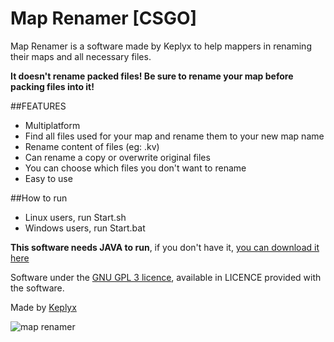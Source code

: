 # Map Renamer [CSGO]
Map Renamer is a software made by Keplyx to help mappers in renaming their maps and all necessary files.

**It doesn't rename packed files! Be sure to rename your map before packing files into it!**



##FEATURES

- Multiplatform
- Find all files used for your map and rename them to your new map name
- Rename content of files (eg: .kv)
- Can rename a copy or overwrite original files
- You can choose which files you don't want to rename
- Easy to use

##How to run

- Linux users, run Start.sh
- Windows users, run Start.bat

**This software needs JAVA to run**, if you don't have it, [you can download it here](https://www.java.com/download)


Software under the [GNU GPL 3 licence](https://www.gnu.org/licenses/gpl.html), available in LICENCE provided with the software.

Made by [Keplyx](http://steamcommunity.com/id/Keplyx/)


![map renamer](https://cloud.githubusercontent.com/assets/23726131/20607393/1a1e8188-b278-11e6-9ffb-fa66e02e66c5.png)
